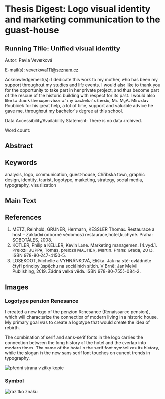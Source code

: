# Thesis Digest: Logo visual identity and marketing communication to the guast-house

## Running Title: Unified visual identity

Autor: Pavla Veverková

E-mail(s): veverkova111@seznam.cz

Acknowledgement(s): I dedicate this work to my mother, who has been my support throughout my studies and life events. I would also like to thank you for the opportunity to take part in her private project, and thus become part of the rescue of the historic building with respect for its past.
I would also like to thank the supervisor of my bachelor's thesis, Mr. MgA. Miroslav
Roubíček for his great help, a lot of time, support and valuable advice he gave me, throughout my bachelor's degree at this school.

Data Accessibility/Availability Statement: There is no data archived.

Word count: 

## Abstract


## Keywords

analysis, logo, communication, guest-house, Chřibská town, graphic design, identity, tourist, logotype, marketing, strategy, social media, typography, visualization

## Main Text

## References
1.	METZ, Reinhold, GRUNER, Hermann, KESSLER Thomas. Restaurace a host – Základní odborné vědomosti restaurace,hotel,kuchyně. Praha: SOBOTÁLES, 2008.
2.	KOTLER, Philip a KELLER, Kevin Lane. Marketing managemen. [4.vyd.]. Přeložil JUPPA, Tomáš, přeložil MACHEK, Martin. Praha: Grada, 2013. ISBN 978-80-247-4150-5. 
3.	LOSEKOOT, Michelle a VYHNÁNKOVÁ, Eliška. Jak na sítě: ovládněte čtyři principy úspěchu na sociálních sítích. V Brně: Jan Melvil Publishing, 2019. Žádná velká věda. ISBN 978-80-7555-084-2. 

## Images 

### Logotype penzion Renesance

I created a new logo of the penzion Renesance (Renaissance pension), which will characterize the connection of modern living in a historic house. My primary goal was to create a logotype that would create the idea of rebirth.

The combination of serif and sans-serif fonts in the logo carries the connection between the long history of the hotel and the overlap into modern times. The name of the hotel in the serif font symbolizes its history, while the slogan in the new sans serif font touches on current trends in typography.

![přední strana vizitky kopie](https://user-images.githubusercontent.com/79570995/162848162-86f76d6a-b8c1-4a05-93b1-0a89c9f8b4b0.jpg)

### Symbol

![razitko znaku](https://user-images.githubusercontent.com/79570995/162849081-15007353-1d7e-4aba-9aeb-50424115b676.jpg)



